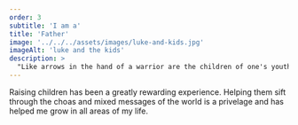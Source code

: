 ```yaml
---
order: 3
subtitle: 'I am a'
title: 'Father'
image: '../../../assets/images/luke-and-kids.jpg'
imageAlt: 'luke and the kids'
description: >
  "Like arrows in the hand of a warrior are the children of one's youth. Blessed is the man who fills his quiver with them!" <a class="text-sm font-semibold tracking-wide uppercase text-primary-800" href="https://www.esv.org/Psalm+127/">Psalm 127:4-5</a>
---
```


Raising children has been a greatly rewarding experience. Helping them sift through the choas and mixed messages of the world is a privelage and has helped me grow in all areas of my life.
